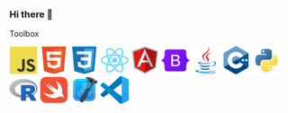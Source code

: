 ### Hi there 👋

Toolbox

<img src= "https://github.com/devicons/devicon/blob/master/icons/javascript/javascript-original.svg" alt="JavaScript logo" width="50" height="50" />
<img src= "https://github.com/devicons/devicon/blob/master/icons/html5/html5-original.svg" alt="HTML logo" width="50" height="50" />
<img src= "https://github.com/devicons/devicon/blob/master/icons/css3/css3-original.svg" alt="CSS logo" width="50" height="50" />
<img src= "https://github.com/devicons/devicon/blob/master/icons/react/react-original.svg" alt="React logo" width="50" height="50" />
<img src= "https://github.com/devicons/devicon/blob/master/icons/angularjs/angularjs-original.svg" alt="Angular logo" width="50" height="50" />
<img src= "https://github.com/devicons/devicon/blob/master/icons/bootstrap/bootstrap-original.svg" alt="Bootstrap logo" width="50" height="50" />
<img src= "https://github.com/devicons/devicon/blob/master/icons/java/java-original.svg" alt="Java logo" width="50" height="50" />
<img src= "https://github.com/devicons/devicon/blob/master/icons/cplusplus/cplusplus-original.svg" alt="C++ logo" width="50" height="50" />
<img src= "https://github.com/devicons/devicon/blob/master/icons/python/python-original.svg" alt="Python logo" width="50" height="50" />
<img src= "https://github.com/devicons/devicon/blob/master/icons/r/r-original.svg" alt="R logo" width="50" height="50" />
<img src= "https://github.com/devicons/devicon/blob/master/icons/swift/swift-original.svg" alt="Swift logo" width="50" height="50" />
<img src= "https://github.com/devicons/devicon/blob/master/icons/xcode/xcode-original.svg" alt="XCode logo" width="50" height="50" />
<img src= "https://github.com/devicons/devicon/blob/master/icons/vscode/vscode-original.svg" alt="VSCode logo" width="50" height="50" />


<!--
**Indrajeet2002/Indrajeet2002** is a ✨ _special_ ✨ repository because its `README.md` (this file) appears on your GitHub profile.

Here are some ideas to get you started:

- 🔭 I’m currently working on ...
- 🌱 I’m currently learning ...
- 👯 I’m looking to collaborate on ...
- 🤔 I’m looking for help with ...
- 💬 Ask me about ...
- 📫 How to reach me: ...
- 😄 Pronouns: ...
- ⚡ Fun fact: ...
-->
